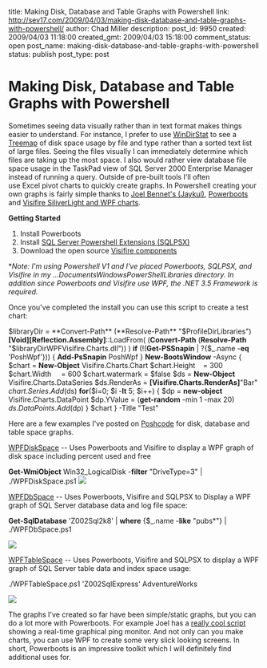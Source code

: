 title: Making Disk, Database and Table Graphs with Powershell
link: http://sev17.com/2009/04/03/making-disk-database-and-table-graphs-with-powershell/
author: Chad Miller
description: 
post_id: 9950
created: 2009/04/03 11:18:00
created_gmt: 2009/04/03 15:18:00
comment_status: open
post_name: making-disk-database-and-table-graphs-with-powershell
status: publish
post_type: post

# Making Disk, Database and Table Graphs with Powershell

Sometimes seeing data visually rather than in text format makes things easier to understand. For instance, I prefer to use [WinDirStat](http://windirstat.info/) to see a [Treemap](http://en.wikipedia.org/wiki/Treemap) of disk space usage by file and type rather than a sorted text list of large files. Seeing the files visually I can immediately determine which files are taking up the most space. I also would rather view database file space usage in the TaskPad view of SQL Server 2000 Enterprise Manager instead of running a query. Outside of pre-built tools I'll often use Excel pivot charts to quickly create graphs. In Powershell creating your own graphs is fairly simple thanks to [Joel Bennet's (Jaykul)](http://huddledmasses.org/), [Powerboots](http://huddledmasses.org/powerboots/) and [Visifire SiliverLight and WPF charts](http://visifire.com/).

**Getting Started**

  1. Install Powerboots
  2. Install [SQL Server Powershell Extensions (SQLPSX) ](http://sqlpsx.codeplex.com/)
  3. Download the open source [Visifire components](http://visifire.com/download_silverlight_charts.php)

*_Note: I'm using Powershell V1 and I've placed Powerboots, SQLPSX, and Visifire in my ...DocumentsWindowsPowerShellLibraries directory. In addition since Powerboots and Visifire use WPF, the .NET 3.5 Framework is required._

Once you've completed the install you can use this script to create a test chart:

$libraryDir = **Convert-Path** (**Resolve-Path** "$ProfileDirLibraries") **[Void][Reflection.Assembly]**::LoadFrom( (**Convert-Path** (**Resolve-Path** "$libraryDirWPFVisifire.Charts.dll")) ) **if** (!(**Get-PSSnapin** | ?{$_.name -**eq** 'PoshWpf'})) { **Add-PsSnapin** PoshWpf } **New-BootsWindow** -Async { $chart = **New-Object** Visifire.Charts.Chart $chart.Height    = 300 $chart.Width     = 600 $chart.watermark = $false $ds = **New-Object** Visifire.Charts.DataSeries $ds.RenderAs = **[Visifire.Charts.RenderAs]**"Bar" $chart.Series.Add($ds) **for**($i=0; $i -**lt** 5; $i++) { $dp = **new-object** Visifire.Charts.DataPoint $dp.YValue = (**get-random** -min 1 -max 20) $ds.DataPoints.Add($dp) } $chart } -Title "Test"

Here are a few examples I've posted on [Poshcode](http://poshcode.org/) for disk, database and table space graphs.

[WPFDiskSpace](http://poshcode.org/992) \-- Uses Powerboots and Visifire to display a WPF graph of disk space including percent used and free

**Get-WmiObject** Win32_LogicalDisk -**filter** "DriveType=3" | ./WPFDiskSpace.ps1 ![](http://images.sev17.com/wpfdisk.jpg)

[WPFDbSpace](http://poshcode.org/993) \-- Uses Powerboots, Visifire and SQLPSX to Display a WPF graph of SQL Server database data and log file space:

**Get-SqlDatabase** 'Z002Sql2k8' | **where** {$_.name -**like** "pubs*"} | ./WPFDbSpace.ps1 

![](http://images.sev17.com/wpfdb.jpg)

[WPFTableSpace](http://poshcode.org/994) \-- Uses Powerboots, Visifire and SQLPSX to display a WPF graph of SQL Server table data and index space usage:

./WPFTableSpace.ps1 'Z002SqlExpress' AdventureWorks 

![](http://images.sev17.com/wpftable.jpg)

The graphs I've created so far have been simple/static graphs, but you can do a lot more with Powerboots. For example Joel has a [really cool script](http://huddledmasses.org/pingmonitor-interactive-wpf-uis-from-powershell-10-or-20/) showing a real-time graphical ping monitor. And not only can you make charts, you can use WPF to create some very slick looking screens. In short, Powerboots is an impressive toolkit which I will definitely find additional uses for.